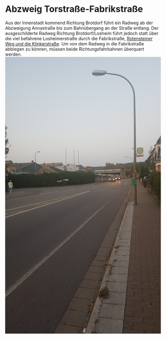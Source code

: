 # Abzweig Torstraße-Fabrikstraße

Aus der Innenstadt kommend Richtung Brotdorf führt ein Radweg ab der Abzweigung Annastraße bis zum Bahnübergang an der Straße entlang.
Der ausgeschilderte Radweg Richtung Brotdorf/Losheim führt jedoch statt über die viel befahrene Losheimerstraße durch die Fabrikstraße, [Rotensteiner Weg und die Klinkerstraße](radweg_mzg-bd-rotenstein.md).
Um von dem Radweg in die Fabrikstraße abbiegen zu können, müssen beide Richtungsfahrbahnen überquert werden.
![Torstraße/Fabrikstraße](media/20200917_194339.jpg)

